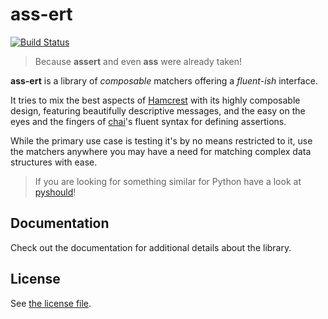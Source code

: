 # ass-ert

[![Build Status](https://travis-ci.org/drslump/ass-ert.svg)](https://travis-ci.org/drslump/ass-ert)

> Because **assert** and even **ass** were already taken!

**ass-ert** is a library of *composable* matchers offering a *fluent-ish* interface.

It tries to mix the best aspects of [Hamcrest](http://hamcrest.org/) with its
highly composable design, featuring beautifully descriptive messages, and the
easy on the eyes and the fingers of [chai](http://chaijs.com)'s fluent syntax
for defining assertions.

While the primary use case is testing it's by no means restricted to it, use
the matchers anywhere you may have a need for matching complex data structures
with ease.

> If you are looking for something similar for Python have a look at
  [pyshould](https://github.com/drslump/pyshould)!


## Documentation

Check out the documentation for additional details about the library.

## License

See [the license file](LICENSE).
